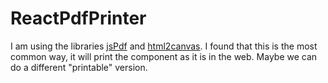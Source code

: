 # ReactPdfPrinter
I am using the libraries [jsPdf](https://www.npmjs.com/package/jspdf) and [html2canvas](https://www.npmjs.com/package/html2canvas). I found that this is the most common way, it will print the component as it is in the web. Maybe we can do a different "printable" version.